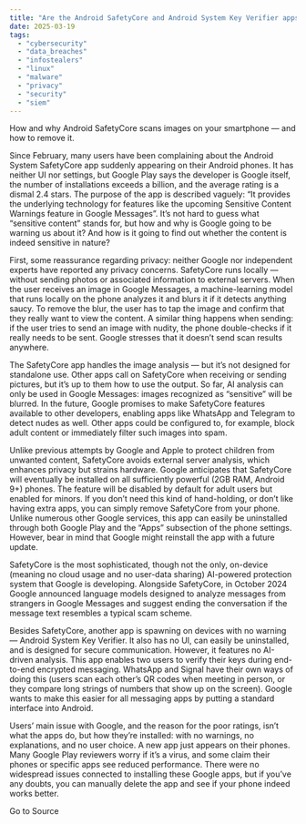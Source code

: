 ```yaml
---
title: "Are the Android SafetyCore and Android System Key Verifier apps safe? | Kaspersky official blog"
date: 2025-03-19
tags: 
  - "cybersecurity"
  - "data_breaches"
  - "infostealers"
  - "linux"
  - "malware"
  - "privacy"
  - "security"
  - "siem"
---
```


How and why Android SafetyCore scans images on your smartphone — and how to remove it.

Since February, many users have been complaining about the Android System SafetyCore app suddenly appearing on their Android phones. It has neither UI nor settings, but Google Play says the developer is Google itself, the number of installations exceeds a billion, and the average rating is a dismal 2.4 stars. The purpose of the app is described vaguely: “It provides the underlying technology for features like the upcoming Sensitive Content Warnings feature in Google Messages”. It’s not hard to guess what “sensitive content” stands for, but how and why is Google going to be warning us about it? And how is it going to find out whether the content is indeed sensitive in nature?

First, some reassurance regarding privacy: neither Google nor independent experts have reported any privacy concerns. SafetyCore runs locally — without sending photos or associated information to external servers. When the user receives an image in Google Messages, a machine-learning model that runs locally on the phone analyzes it and blurs it if it detects anything saucy. To remove the blur, the user has to tap the image and confirm that they really want to view the content. A similar thing happens when sending: if the user tries to send an image with nudity, the phone double-checks if it really needs to be sent. Google stresses that it doesn’t send scan results anywhere.

The SafetyCore app handles the image analysis — but it’s not designed for standalone use. Other apps call on SafetyCore when receiving or sending pictures, but it’s up to them how to use the output. So far, AI analysis can only be used in Google Messages: images recognized as “sensitive” will be blurred. In the future, Google promises to make SafetyCore features available to other developers, enabling apps like WhatsApp and Telegram to detect nudes as well. Other apps could be configured to, for example, block adult content or immediately filter such images into spam.

Unlike previous attempts by Google and Apple to protect children from unwanted content, SafetyCore avoids external server analysis, which enhances privacy but strains hardware. Google anticipates that SafetyCore will eventually be installed on all sufficiently powerful (2GB RAM, Android 9+) phones. The feature will be disabled by default for adult users but enabled for minors. If you don’t need this kind of hand-holding, or don’t like having extra apps, you can simply remove SafetyCore from your phone. Unlike numerous other Google services, this app can easily be uninstalled through both Google Play and the “Apps” subsection of the phone settings. However, bear in mind that Google might reinstall the app with a future update.

SafetyCore is the most sophisticated, though not the only, on-device (meaning no cloud usage and no user-data sharing) AI-powered protection system that Google is developing. Alongside SafetyCore, in October 2024 Google announced language models designed to analyze messages from strangers in Google Messages and suggest ending the conversation if the message text resembles a typical scam scheme.

Besides SafetyCore, another app is spawning on devices with no warning — Android System Key Verifier. It also has no UI, can easily be uninstalled, and is designed for secure communication. However, it features no AI-driven analysis. This app enables two users to verify their keys during end-to-end encrypted messaging. WhatsApp and Signal have their own ways of doing this (users scan each other’s QR codes when meeting in person, or they compare long strings of numbers that show up on the screen). Google wants to make this easier for all messaging apps by putting a standard interface into Android.

Users’ main issue with Google, and the reason for the poor ratings, isn’t what the apps do, but how they’re installed: with no warnings, no explanations, and no user choice. A new app just appears on their phones. Many Google Play reviewers worry if it’s a virus, and some claim their phones or specific apps see reduced performance. There were no widespread issues connected to installing these Google apps, but if you’ve any doubts, you can manually delete the app and see if your phone indeed works better.

Go to Source
